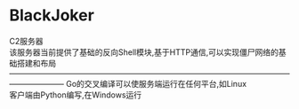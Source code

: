 # BlackJoker  
C2服务器  
该服务器当前提供了基础的反向Shell模块,基于HTTP通信,可以实现僵尸网络的基础搭建和布局    
———————————————————————————————————————————
Go的交叉编译可以使服务端运行在任何平台,如Linux  
客户端由Python编写,在Windows运行
